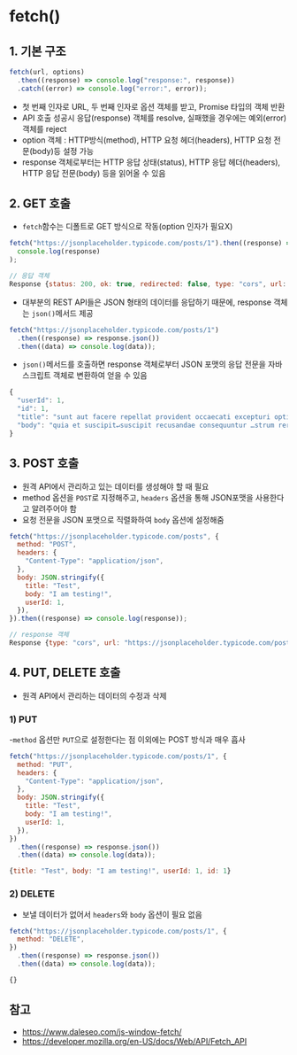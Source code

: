 # fetch()
## 1. 기본 구조
```javascript
fetch(url, options)
  .then((response) => console.log("response:", response))
  .catch((error) => console.log("error:", error));
```
- 첫 번째 인자로 URL, 두 번째 인자로 옵션 객체를 받고, Promise 타입의 객체 반환
- API 호출 성공시 응답(response) 객체를 resolve, 실패했을 경우에는 예외(error) 객체를 reject
- option 객체 : HTTP방식(method), HTTP 요청 헤더(headers), HTTP 요청 전문(body)등 설정 가능
- response 객체로부터는 HTTP 응답 상태(status), HTTP 응답 헤더(headers), HTTP 응답 전문(body) 등을 읽어올 수 있음

## 2. GET 호출
- ```fetch```함수는 디폴트로 GET 방식으로 작동(option 인자가 필요X)
```javascript
fetch("https://jsonplaceholder.typicode.com/posts/1").then((response) =>
  console.log(response)
);
```
```javascript
// 응답 객체
Response {status: 200, ok: true, redirected: false, type: "cors", url: "https://jsonplaceholder.typicode.com/posts/1", …}
```
- 대부분의 REST API들은 JSON 형태의 데이터를 응답하기 때문에, response 객체는 ```json()```메서드 제공
```javascript
fetch("https://jsonplaceholder.typicode.com/posts/1")
  .then((response) => response.json())
  .then((data) => console.log(data));
```
- ```json()```메서드를 호출하면 response 객체로부터 JSON 포맷의 응답 전문을 자바스크립트 객체로 변환하여 얻을 수 있음
```javascript
{
  "userId": 1,
  "id": 1,
  "title": "sunt aut facere repellat provident occaecati excepturi optio reprehenderit",
  "body": "quia et suscipit↵suscipit recusandae consequuntur …strum rerum est autem sunt rem eveniet architecto"
}
```

## 3. POST 호출
- 원격 API에서 관리하고 있는 데이터를 생성해야 할 때 필요
- method 옵션을 ```POST```로 지정해주고, ```headers``` 옵션을 통해 JSON포맷을 사용한다고 알려주어야 함
- 요청 전문을 JSON 포맷으로 직렬화하여 ```body``` 옵션에 설정해줌
```javascript
fetch("https://jsonplaceholder.typicode.com/posts", {
  method: "POST",
  headers: {
    "Content-Type": "application/json",
  },
  body: JSON.stringify({
    title: "Test",
    body: "I am testing!",
    userId: 1,
  }),
}).then((response) => console.log(response));
```
```javascript
// response 객체
Response {type: "cors", url: "https://jsonplaceholder.typicode.com/posts", redirected: false, status: 201, ok: true, …}
```

## 4. PUT, DELETE 호출
- 원격 API에서 관리하는 데이터의 수정과 삭제
### 1) PUT
-```method``` 옵션만 ```PUT```으로 설정한다는 점 이외에는 POST 방식과 매우 흡사
```javascript
fetch("https://jsonplaceholder.typicode.com/posts/1", {
  method: "PUT",
  headers: {
    "Content-Type": "application/json",
  },
  body: JSON.stringify({
    title: "Test",
    body: "I am testing!",
    userId: 1,
  }),
})
  .then((response) => response.json())
  .then((data) => console.log(data));
```
```javascript
{title: "Test", body: "I am testing!", userId: 1, id: 1}
```

### 2) DELETE
- 보낼 데이터가 없어서 ```headers```와 ```body``` 옵션이 필요 없음
```javascript
fetch("https://jsonplaceholder.typicode.com/posts/1", {
  method: "DELETE",
})
  .then((response) => response.json())
  .then((data) => console.log(data));
```
```javascript
{}
```

## 참고
- https://www.daleseo.com/js-window-fetch/
- https://developer.mozilla.org/en-US/docs/Web/API/Fetch_API
